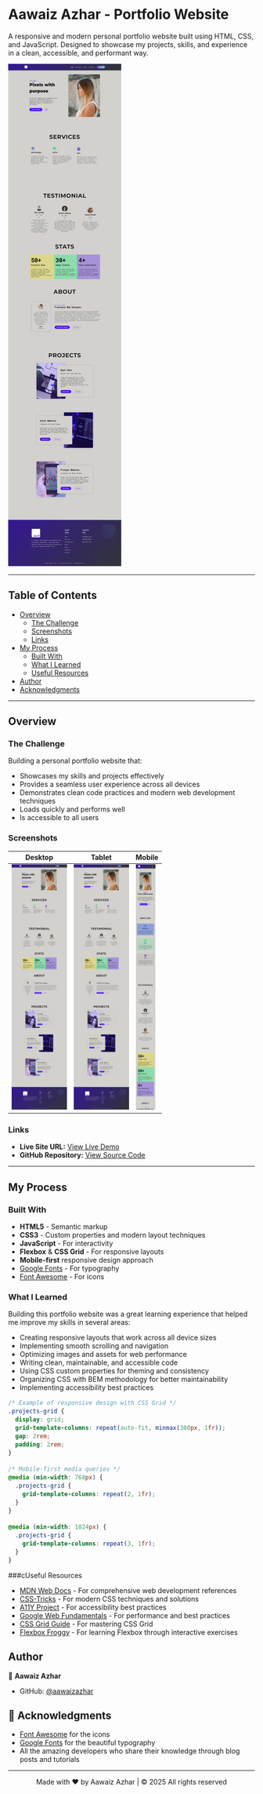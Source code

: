 # Aawaiz Azhar - Portfolio Website

A responsive and modern personal portfolio website built using HTML, CSS, and JavaScript. Designed to showcase my projects, skills, and experience in a clean, accessible, and performant way.

![Portfolio Preview](./screenshots/Desktop-screenshot.png)

---

## Table of Contents

- [Overview](#overview)
  - [The Challenge](#the-challenge)
  - [Screenshots](#screenshots)
  - [Links](#links)
- [My Process](#my-process)
  - [Built With](#built-with)
  - [What I Learned](#what-i-learned)
  - [Useful Resources](#useful-resources)
- [Author](#author)
- [Acknowledgments](#acknowledgments)

---

## Overview

### The Challenge

Building a personal portfolio website that:

- Showcases my skills and projects effectively
- Provides a seamless user experience across all devices
- Demonstrates clean code practices and modern web development techniques
- Loads quickly and performs well
- Is accessible to all users

### Screenshots

| Desktop | Tablet | Mobile |
|---------|--------|--------|
| <img src="./screenshots/Desktop-screenshot.png" height="500"> | <img src="./screenshots/Tablet-screenshot.png" height="500"> | <img src="./screenshots/Mobile-screenshot.png" height="500"> |

### Links

- **Live Site URL:** [View Live Demo](#)
- **GitHub Repository:** [View Source Code](https://github.com/aawaizazhar/portfolio-website)

---

## My Process

### Built With

- **HTML5** - Semantic markup
- **CSS3** - Custom properties and modern layout techniques
- **JavaScript** - For interactivity
- **Flexbox** & **CSS Grid** - For responsive layouts
- **Mobile-first** responsive design approach
- [Google Fonts](https://fonts.google.com/) - For typography
- [Font Awesome](https://fontawesome.com/) - For icons

### What I Learned

Building this portfolio website was a great learning experience that helped me improve my skills in several areas:

- Creating responsive layouts that work across all device sizes
- Implementing smooth scrolling and navigation
- Optimizing images and assets for web performance
- Writing clean, maintainable, and accessible code
- Using CSS custom properties for theming and consistency
- Organizing CSS with BEM methodology for better maintainability
- Implementing accessibility best practices

```css
/* Example of responsive design with CSS Grid */
.projects-grid {
  display: grid;
  grid-template-columns: repeat(auto-fit, minmax(300px, 1fr));
  gap: 2rem;
  padding: 2rem;
}

/* Mobile-first media queries */
@media (min-width: 768px) {
  .projects-grid {
    grid-template-columns: repeat(2, 1fr);
  }
}

@media (min-width: 1024px) {
  .projects-grid {
    grid-template-columns: repeat(3, 1fr);
  }
}
```

###cUseful Resources

- [MDN Web Docs](https://developer.mozilla.org/) - For comprehensive web development references
- [CSS-Tricks](https://css-tricks.com/) - For modern CSS techniques and solutions
- [A11Y Project](https://www.a11yproject.com/) - For accessibility best practices
- [Google Web Fundamentals](https://developers.google.com/web/fundamentals) - For performance and best practices
- [CSS Grid Guide](https://css-tricks.com/snippets/css/complete-guide-grid/) - For mastering CSS Grid
- [Flexbox Froggy](https://flexboxfroggy.com/) - For learning Flexbox through interactive exercises

## Author

👤 **Aawaiz Azhar**

- GitHub: [@aawaizazhar](https://github.com/aawaizazhar)

## 🙏 Acknowledgments

- [Font Awesome](https://fontawesome.com/) for the icons
- [Google Fonts](https://fonts.google.com/) for the beautiful typography
- All the amazing developers who share their knowledge through blog posts and tutorials

---

<div align="center">
  Made with ❤️ by Aawaiz Azhar | &copy; 2025 All rights reserved
</div>
